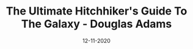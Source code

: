---
layout: none
title: The Ultimate Hitchhiker's Guide To The Galaxy - Douglas Adams
img: assets/img/covers/9780517124857.jpg
date: 12-11-2020
category: Fiction
redirect: https://www.goodreads.com/book/show/13.The_Ultimate_Hitchhiker_s_Guide_to_the_Galaxy
---